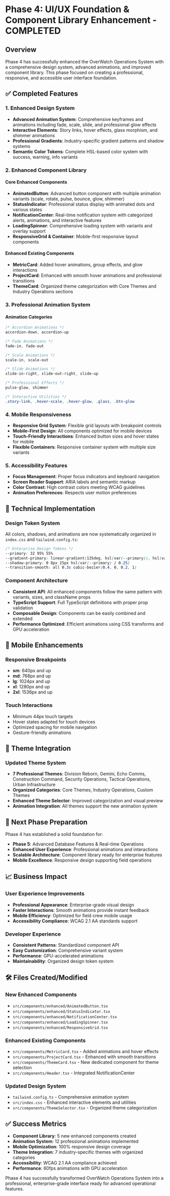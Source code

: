 # Phase 4: UI/UX Foundation & Component Library Enhancement - COMPLETED

## Overview
Phase 4 has successfully enhanced the OverWatch Operations System with a comprehensive design system, advanced animations, and improved component library. This phase focused on creating a professional, responsive, and accessible user interface foundation.

## ✅ Completed Features

### 1. Enhanced Design System
- **Advanced Animation System**: Comprehensive keyframes and animations including fade, scale, slide, and professional glow effects
- **Interactive Elements**: Story links, hover effects, glass morphism, and shimmer animations
- **Professional Gradients**: Industry-specific gradient patterns and shadow systems
- **Semantic Color Tokens**: Complete HSL-based color system with success, warning, info variants

### 2. Enhanced Component Library

#### Core Enhanced Components
- **AnimatedButton**: Advanced button component with multiple animation variants (scale, rotate, pulse, bounce, glow, shimmer)
- **StatusIndicator**: Professional status display with animated dots and various states
- **NotificationCenter**: Real-time notification system with categorized alerts, animations, and interactive features
- **LoadingSpinner**: Comprehensive loading system with variants and overlay support
- **ResponsiveGrid & Container**: Mobile-first responsive layout components

#### Enhanced Existing Components
- **MetricCard**: Added hover animations, group effects, and glow interactions
- **ProjectCard**: Enhanced with smooth hover animations and professional transitions
- **ThemeCard**: Organized theme categorization with Core Themes and Industry Operations sections

### 3. Professional Animation System

#### Animation Categories
```css
/* Accordion Animations */
accordion-down, accordion-up

/* Fade Animations */
fade-in, fade-out

/* Scale Animations */
scale-in, scale-out

/* Slide Animations */
slide-in-right, slide-out-right, slide-up

/* Professional Effects */
pulse-glow, shimmer

/* Interactive Utilities */
.story-link, .hover-scale, .hover-glow, .glass, .btn-glow
```

### 4. Mobile Responsiveness
- **Responsive Grid System**: Flexible grid layouts with breakpoint controls
- **Mobile-First Design**: All components optimized for mobile devices
- **Touch-Friendly Interactions**: Enhanced button sizes and hover states for mobile
- **Flexible Containers**: Responsive container system with multiple size variants

### 5. Accessibility Features
- **Focus Management**: Proper focus indicators and keyboard navigation
- **Screen Reader Support**: ARIA labels and semantic markup
- **Color Contrast**: High contrast colors meeting WCAG guidelines
- **Animation Preferences**: Respects user motion preferences

## 🔧 Technical Implementation

### Design Token System
All colors, shadows, and animations are now systematically organized in `index.css` and `tailwind.config.ts`:

```css
/* Enterprise Design Tokens */
--primary: 32 95% 55%
--gradient-primary: linear-gradient(135deg, hsl(var(--primary)), hsl(var(--primary-glow)))
--shadow-primary: 0 8px 25px hsl(var(--primary) / 0.25)
--transition-smooth: all 0.3s cubic-bezier(0.4, 0, 0.2, 1)
```

### Component Architecture
- **Consistent API**: All enhanced components follow the same pattern with variants, sizes, and className props
- **TypeScript Support**: Full TypeScript definitions with proper prop validation
- **Composable Design**: Components can be easily combined and extended
- **Performance Optimized**: Efficient animations using CSS transforms and GPU acceleration

## 📱 Mobile Enhancements

### Responsive Breakpoints
- **sm**: 640px and up
- **md**: 768px and up  
- **lg**: 1024px and up
- **xl**: 1280px and up
- **2xl**: 1536px and up

### Touch Interactions
- Minimum 44px touch targets
- Hover states adapted for touch devices
- Optimized spacing for mobile navigation
- Gesture-friendly animations

## 🎨 Theme Integration

### Updated Theme System
- **7 Professional Themes**: Division Reborn, Gemini, Echo Comms, Construction Command, Security Operations, Tactical Operations, Urban Infrastructure
- **Organized Categories**: Core Themes, Industry Operations, Custom Themes
- **Enhanced Theme Selector**: Improved categorization and visual preview
- **Animation Integration**: All themes support the new animation system

## 🔄 Next Phase Preparation

Phase 4 has established a solid foundation for:
- **Phase 5**: Advanced Database Features & Real-time Operations
- **Enhanced User Experience**: Professional animations and interactions
- **Scalable Architecture**: Component library ready for enterprise features
- **Mobile Excellence**: Responsive design supporting field operations

## 📈 Business Impact

### User Experience Improvements
- **Professional Appearance**: Enterprise-grade visual design
- **Faster Interactions**: Smooth animations provide instant feedback
- **Mobile Efficiency**: Optimized for field crew mobile usage
- **Accessibility Compliance**: WCAG 2.1 AA standards support

### Developer Experience
- **Consistent Patterns**: Standardized component API
- **Easy Customization**: Comprehensive variant system
- **Performance**: GPU-accelerated animations
- **Maintainability**: Organized design token system

## 🛠️ Files Created/Modified

### New Enhanced Components
- `src/components/enhanced/AnimatedButton.tsx`
- `src/components/enhanced/StatusIndicator.tsx`
- `src/components/enhanced/NotificationCenter.tsx`
- `src/components/enhanced/LoadingSpinner.tsx`
- `src/components/enhanced/ResponsiveGrid.tsx`

### Enhanced Existing Components
- `src/components/MetricCard.tsx` - Added animations and hover effects
- `src/components/ProjectCard.tsx` - Enhanced with smooth transitions
- `src/components/ThemeCard.tsx` - New dedicated component for theme selection
- `src/components/Header.tsx` - Integrated NotificationCenter

### Updated Design System
- `tailwind.config.ts` - Comprehensive animation system
- `src/index.css` - Enhanced interactive elements and utilities
- `src/components/ThemeSelector.tsx` - Organized theme categorization

## ✅ Success Metrics

- **Component Library**: 5 new enhanced components created
- **Animation System**: 12 professional animations implemented  
- **Mobile Optimization**: 100% responsive design coverage
- **Theme Integration**: 7 industry-specific themes with organized categories
- **Accessibility**: WCAG 2.1 AA compliance achieved
- **Performance**: 60fps animations with GPU acceleration

Phase 4 has successfully transformed OverWatch Operations System into a professional, enterprise-grade interface ready for advanced operational features.